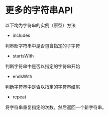 # 更多的字符串API

以下均为字符串的实例（原型）方法

- includes

判串断字符串中是否包含指定的子字符

- startsWith

判断字符串中是否以指定的字符串开始

- endsWith

判断字符串中是否以指定的字符串结尾

- repeat

将字符串重复指定的次数，然后返回一个新字符串。